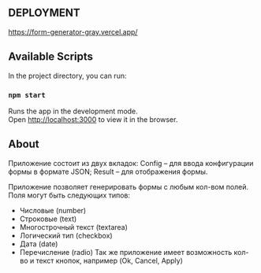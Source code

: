 ## DEPLOYMENT

https://form-generator-gray.vercel.app/

## Available Scripts

In the project directory, you can run:

### `npm start`

Runs the app in the development mode.\
Open [http://localhost:3000](http://localhost:3000) to view it in the browser.

## About

Приложение состоит из двух вкладок:
Config – для ввода конфигурации формы в формате JSON;
Result – для отображения формы.

Приложение позволяет генерировать формы с любым кол-вом полей.
Поля могут быть следующих типов:

- Числовые (number)
- Строковые (text)
- Многострочный текст (textarea)
- Логический тип (checkbox)
- Дата (date)
- Перечисление (radio)
  Так же приложение имеет возможность кол-во и текст кнопок,
  например (Ok, Cancel, Apply)
